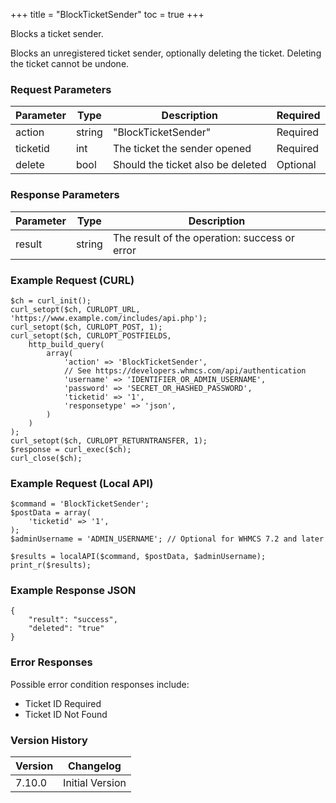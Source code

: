 +++
title = "BlockTicketSender"
toc = true
+++

Blocks a ticket sender.

Blocks an unregistered ticket sender, optionally deleting the ticket. Deleting the ticket cannot be undone.

### Request Parameters

| Parameter | Type | Description | Required |
| --------- | ---- | ----------- | -------- |
| action | string | "BlockTicketSender" | Required |
| ticketid | int | The ticket the sender opened | Required |
| delete | bool | Should the ticket also be deleted | Optional |

### Response Parameters

| Parameter | Type | Description |
| --------- | ---- | ----------- |
| result | string | The result of the operation: success or error |


### Example Request (CURL)

```
$ch = curl_init();
curl_setopt($ch, CURLOPT_URL, 'https://www.example.com/includes/api.php');
curl_setopt($ch, CURLOPT_POST, 1);
curl_setopt($ch, CURLOPT_POSTFIELDS,
    http_build_query(
        array(
            'action' => 'BlockTicketSender',
            // See https://developers.whmcs.com/api/authentication
            'username' => 'IDENTIFIER_OR_ADMIN_USERNAME',
            'password' => 'SECRET_OR_HASHED_PASSWORD',
            'ticketid' => '1',
            'responsetype' => 'json',
        )
    )
);
curl_setopt($ch, CURLOPT_RETURNTRANSFER, 1);
$response = curl_exec($ch);
curl_close($ch);
```


### Example Request (Local API)

```
$command = 'BlockTicketSender';
$postData = array(
    'ticketid' => '1',
);
$adminUsername = 'ADMIN_USERNAME'; // Optional for WHMCS 7.2 and later

$results = localAPI($command, $postData, $adminUsername);
print_r($results);
```


### Example Response JSON

```
{
    "result": "success",
    "deleted": "true"
}
```


### Error Responses

Possible error condition responses include:

* Ticket ID Required
* Ticket ID Not Found


### Version History

| Version | Changelog |
| ------- | --------- |
| 7.10.0 | Initial Version |
